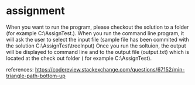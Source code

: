 # assignment

When you want to run the program, please checkout the solution to a folder (for example C:\AssignTest.).
When you run the command line program, it will ask the user to select the input file (sample file has been commited with the solution C:\AssignTest\treeInput)
Once you run the soltuion, the output will be displayed to command line and to the output file (output.txt) which is located at the check out folder ( for example C:\AssignTest).

references: https://codereview.stackexchange.com/questions/67152/min-triangle-path-bottom-up
